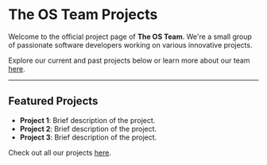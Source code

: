 # The OS Team Projects

Welcome to the official project page of **The OS Team**. We're a small group of passionate software developers working on various innovative projects.

Explore our current and past projects below or learn more about our team [here](about.md).

---

## Featured Projects

- **Project 1**: Brief description of the project.
- **Project 2**: Brief description of the project.
- **Project 3**: Brief description of the project.

Check out all our projects [here](projects.md).
